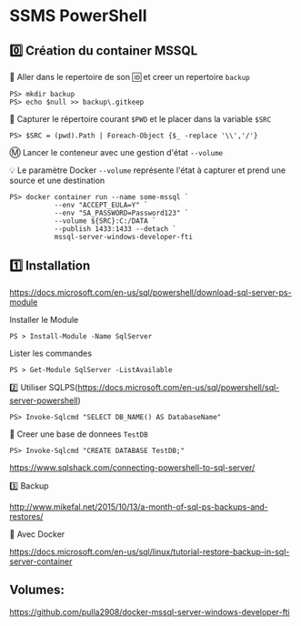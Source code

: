 # SSMS PowerShell

## :zero: Création du container MSSQL

:pushpin: Aller dans le repertoire de son :id: et creer un repertoire `backup`

```
PS> mkdir backup
PS> echo $null >> backup\.gitkeep
```

:pushpin: Capturer le répertoire courant `$PWD` et le placer dans la variable `$SRC`

```
PS> $SRC = (pwd).Path | Foreach-Object {$_ -replace '\\','/'}
```

:m: Lancer le conteneur avec une gestion d'état `--volume`

:bulb: Le paramètre Docker `--volume` représente l'état à capturer et prend une source et une destination

```
PS> docker container run --name some-mssql `
           --env "ACCEPT_EULA=Y" `
           --env "SA_PASSWORD=Password123" `
           --volume ${SRC}:C:/DATA `
           --publish 1433:1433 --detach `
           mssql-server-windows-developer-fti
```


## :one: Installation

https://docs.microsoft.com/en-us/sql/powershell/download-sql-server-ps-module

Installer le Module

```
PS > Install-Module -Name SqlServer
```

Lister les commandes

```
PS > Get-Module SqlServer -ListAvailable
```


:two: Utiliser SQLPS(https://docs.microsoft.com/en-us/sql/powershell/sql-server-powershell)


```
PS> Invoke-Sqlcmd "SELECT DB_NAME() AS DatabaseName"
```

:pushpin: Creer une base de donnees `TestDB`

```
PS> Invoke-Sqlcmd "CREATE DATABASE TestDB;"
```

https://www.sqlshack.com/connecting-powershell-to-sql-server/

:three: Backup


http://www.mikefal.net/2015/10/13/a-month-of-sql-ps-backups-and-restores/

:pushpin: Avec Docker

https://docs.microsoft.com/en-us/sql/linux/tutorial-restore-backup-in-sql-server-container

## Volumes:

https://github.com/pulla2908/docker-mssql-server-windows-developer-fti
